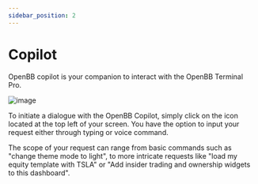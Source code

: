 ```yaml
---
sidebar_position: 2
---
```


# Copilot

OpenBB copilot is your companion to interact with the OpenBB Terminal Pro.

![image](https://github.com/OpenBB-finance/OpenBBTerminal/assets/25267873/d7023765-7fcd-4bcb-bded-7ed44d4f7c18)


To initiate a dialogue with the OpenBB Copilot, simply click on the icon located at the top left of your screen. You have the option to input your request either through typing or voice command.

The scope of your request can range from basic commands such as "change theme mode to light", to more intricate requests like "load my equity template with TSLA" or "Add insider trading and ownership widgets to this dashboard".
